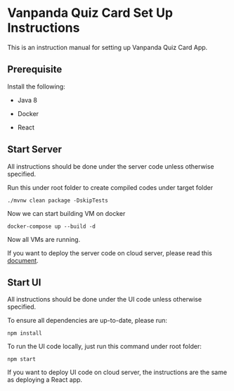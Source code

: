 # Vanpanda Quiz Card Set Up Instructions

This is an instruction manual for setting up Vanpanda Quiz Card App.

## Prerequisite

Install the following:

- Java 8

- Docker

- React

## Start Server

All instructions should be done under the server code unless otherwise specified.

Run this under root folder to create compiled codes under target folder

```
./mvnw clean package -DskipTests
```

Now we can start building VM on docker

```
docker-compose up --build -d
```

Now all VMs are running.

If you want to deploy the server code on cloud server, please read this [document](./DeployServerOnCloud.md).

## Start UI

All instructions should be done under the UI code unless otherwise specified.

To ensure all dependencies are up-to-date, please run:

```
npm install
```

To run the UI code locally, just run this command under root folder:

```
npm start
```

If you want to deploy UI code on cloud server, the instructions are the same as deploying a React app.
